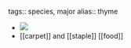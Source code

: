 tags:: species, major
alias:: thyme

- ![](https://peach-geographical-bat-397.mypinata.cloud/ipfs/QmRjCnZVkRiGqcaaXbz7ysYMaYizwpFVd4wvBWq3rWfJFY)
- [[carpet]] and [[staple]] [[food]]